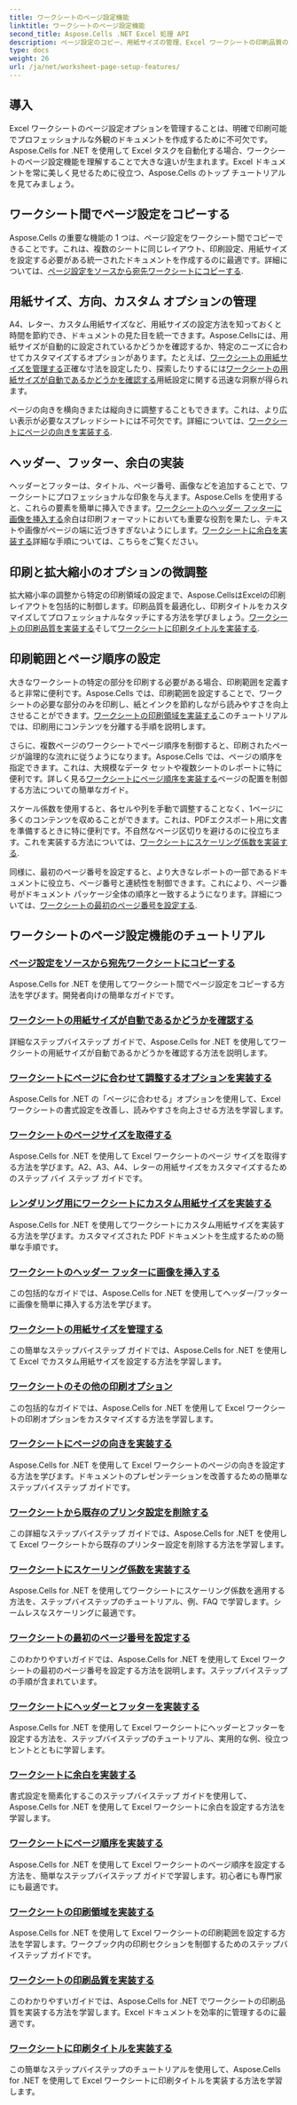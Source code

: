 ```yaml
---
title: ワークシートのページ設定機能
linktitle: ワークシートのページ設定機能
second_title: Aspose.Cells .NET Excel 処理 API
description: ページ設定のコピー、用紙サイズの管理、Excel ワークシートの印刷品質の設定など、Aspose.Cells for .NET のワークシート ページ設定チュートリアルをご覧ください。
type: docs
weight: 26
url: /ja/net/worksheet-page-setup-features/
---
```

## 導入

Excel ワークシートのページ設定オプションを管理することは、明確で印刷可能でプロフェッショナルな外観のドキュメントを作成するために不可欠です。Aspose.Cells for .NET を使用して Excel タスクを自動化する場合、ワークシートのページ設定機能を理解することで大きな違いが生まれます。Excel ドキュメントを常に美しく見せるために役立つ、Aspose.Cells のトップ チュートリアルを見てみましょう。

## ワークシート間でページ設定をコピーする

Aspose.Cells の重要な機能の 1 つは、ページ設定をワークシート間でコピーできることです。これは、複数のシートに同じレイアウト、印刷設定、用紙サイズを設定する必要がある統一されたドキュメントを作成するのに最適です。詳細については、[ページ設定をソースから宛先ワークシートにコピーする](./copy-page-setup-settings/).

## 用紙サイズ、方向、カスタム オプションの管理
A4、レター、カスタム用紙サイズなど、用紙サイズの設定方法を知っておくと時間を節約でき、ドキュメントの見た目を統一できます。Aspose.Cellsには、用紙サイズが自動的に設定されているかどうかを確認するか、特定のニーズに合わせてカスタマイズするオプションがあります。たとえば、[ワークシートの用紙サイズを管理する](./manage-paper-size/)正確な寸法を設定したり、探索したりするには[ワークシートの用紙サイズが自動であるかどうかを確認する](./check-automatic-paper-size/)用紙設定に関する迅速な洞察が得られます。

ページの向きを横向きまたは縦向きに調整することもできます。これは、より広い表示が必要なスプレッドシートには不可欠です。詳細については、[ワークシートにページの向きを実装する](./implement-page-orientation/).

## ヘッダー、フッター、余白の実装
ヘッダーとフッターは、タイトル、ページ番号、画像などを追加することで、ワークシートにプロフェッショナルな印象を与えます。Aspose.Cells を使用すると、これらの要素を簡単に挿入できます。[ワークシートのヘッダー フッターに画像を挿入する](./insert-image-in-header-footer/)余白は印刷フォーマットにおいても重要な役割を果たし、テキストや画像がページの端に近づきすぎないようにします。[ワークシートに余白を実装する](./implement-margins/)詳細な手順については、こちらをご覧ください。

## 印刷と拡大縮小のオプションの微調整

拡大縮小率の調整から特定の印刷領域の設定まで、Aspose.CellsはExcelの印刷レイアウトを包括的に制御します。印刷品質を最適化し、印刷タイトルをカスタマイズしてプロフェッショナルなタッチにする方法を学びましょう。[ワークシートの印刷品質を実装する](./implement-print-quality/)そして[ワークシートに印刷タイトルを実装する](./implement-print-title/).

## 印刷範囲とページ順序の設定

大きなワークシートの特定の部分を印刷する必要がある場合、印刷範囲を定義すると非常に便利です。Aspose.Cells では、印刷範囲を設定することで、ワークシートの必要な部分のみを印刷し、紙とインクを節約しながら読みやすさを向上させることができます。[ワークシートの印刷領域を実装する](./implement-print-area/)このチュートリアルでは、印刷用にコンテンツを分離する手順を説明します。

さらに、複数ページのワークシートでページ順序を制御すると、印刷されたページが論理的な流れに従うようになります。Aspose.Cells では、ページの順序を指定できます。これは、大規模なデータ セットや複数シートのレポートに特に便利です。詳しく見る[ワークシートにページ順序を実装する](./implement-page-order/)ページの配置を制御する方法についての簡単なガイド。

スケール係数を使用すると、各セルや列を手動で調整することなく、1ページに多くのコンテンツを収めることができます。これは、PDFエクスポート用に文書を準備するときに特に便利です。不自然なページ区切りを避けるのに役立ちます。これを実装する方法については、[ワークシートにスケーリング係数を実装する](./implement-scaling-factor/).

同様に、最初のページ番号を設定すると、より大きなレポートの一部であるドキュメントに役立ち、ページ番号と連続性を制御できます。これにより、ページ番号がドキュメント パッケージ全体の順序と一致するようになります。詳細については、[ワークシートの最初のページ番号を設定する](./set-first-page-number/).

## ワークシートのページ設定機能のチュートリアル
### [ページ設定をソースから宛先ワークシートにコピーする](./copy-page-setup-settings/)
Aspose.Cells for .NET を使用してワークシート間でページ設定をコピーする方法を学びます。開発者向けの簡単なガイドです。
### [ワークシートの用紙サイズが自動であるかどうかを確認する](./check-automatic-paper-size/)
詳細なステップバイステップ ガイドで、Aspose.Cells for .NET を使用してワークシートの用紙サイズが自動であるかどうかを確認する方法を説明します。
### [ワークシートにページに合わせて調整するオプションを実装する](./implement-fit-to-pages-options/)
Aspose.Cells for .NET の「ページに合わせる」オプションを使用して、Excel ワークシートの書式設定を改善し、読みやすさを向上させる方法を学習します。
### [ワークシートのページサイズを取得する](./get-page-dimensions/)
Aspose.Cells for .NET を使用して Excel ワークシートのページ サイズを取得する方法を学びます。A2、A3、A4、レターの用紙サイズをカスタマイズするためのステップ バイ ステップ ガイドです。
### [レンダリング用にワークシートにカスタム用紙サイズを実装する](./implement-custom-paper-size-for-rendering/)
Aspose.Cells for .NET を使用してワークシートにカスタム用紙サイズを実装する方法を学びます。カスタマイズされた PDF ドキュメントを生成するための簡単な手順です。
### [ワークシートのヘッダー フッターに画像を挿入する](./insert-image-in-header-footer/)
この包括的なガイドでは、Aspose.Cells for .NET を使用してヘッダー/フッターに画像を簡単に挿入する方法を学びます。
### [ワークシートの用紙サイズを管理する](./manage-paper-size/)
この簡単なステップバイステップ ガイドでは、Aspose.Cells for .NET を使用して Excel でカスタム用紙サイズを設定する方法を学習します。
### [ワークシートのその他の印刷オプション](./other-print-options/)
この包括的なガイドでは、Aspose.Cells for .NET を使用して Excel ワークシートの印刷オプションをカスタマイズする方法を学習します。
### [ワークシートにページの向きを実装する](./implement-page-orientation/)
Aspose.Cells for .NET を使用して Excel ワークシートのページの向きを設定する方法を学びます。ドキュメントのプレゼンテーションを改善するための簡単なステップバイステップ ガイドです。
### [ワークシートから既存のプリンタ設定を削除する](./remove-existing-printer-settings/)
この詳細なステップバイステップ ガイドでは、Aspose.Cells for .NET を使用して Excel ワークシートから既存のプリンター設定を削除する方法を学習します。
### [ワークシートにスケーリング係数を実装する](./implement-scaling-factor/)
Aspose.Cells for .NET を使用してワークシートにスケーリング係数を適用する方法を、ステップバイステップのチュートリアル、例、FAQ で学習します。シームレスなスケーリングに最適です。
### [ワークシートの最初のページ番号を設定する](./set-first-page-number/)
このわかりやすいガイドでは、Aspose.Cells for .NET を使用して Excel ワークシートの最初のページ番号を設定する方法を説明します。ステップバイステップの手順が含まれています。
### [ワークシートにヘッダーとフッターを実装する](./implement-header-and-footer/)
Aspose.Cells for .NET を使用して Excel ワークシートにヘッダーとフッターを設定する方法を、ステップバイステップのチュートリアル、実用的な例、役立つヒントとともに学習します。
### [ワークシートに余白を実装する](./implement-margins/)
書式設定を簡素化するこのステップバイステップ ガイドを使用して、Aspose.Cells for .NET を使用して Excel ワークシートに余白を設定する方法を学習します。
### [ワークシートにページ順序を実装する](./implement-page-order/)
Aspose.Cells for .NET を使用して Excel ワークシートのページ順序を設定する方法を、簡単なステップバイステップ ガイドで学習します。初心者にも専門家にも最適です。
### [ワークシートの印刷領域を実装する](./implement-print-area/)
Aspose.Cells for .NET を使用して Excel ワークシートの印刷範囲を設定する方法を学習します。ワークブック内の印刷セクションを制御するためのステップバイステップ ガイドです。
### [ワークシートの印刷品質を実装する](./implement-print-quality/)
このわかりやすいガイドでは、Aspose.Cells for .NET でワークシートの印刷品質を実装する方法を学習します。Excel ドキュメントを効率的に管理するのに最適です。
### [ワークシートに印刷タイトルを実装する](./implement-print-title/)
この簡単なステップバイステップのチュートリアルを使用して、Aspose.Cells for .NET を使用して Excel ワークシートに印刷タイトルを実装する方法を学習します。